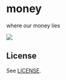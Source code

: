# money

where our money lies

![](http://i.imgur.com/T6VD4Lp.gif)

## License

See [LICENSE](LICENSE).
